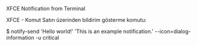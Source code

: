 XFCE Notification from Terminal

XFCE - Komut Satırı üzerinden bildirim gösterme komutu:

$ notify-send 'Hello world!' 'This is an example notification.' --icon=dialog-information -u critical